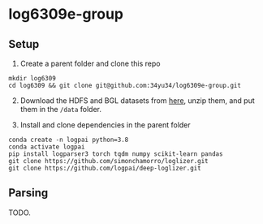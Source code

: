 # log6309e-group

## Setup

1. Create a parent folder and clone this repo

```
mkdir log6309
cd log6309 && git clone git@github.com:34yu34/log6309e-group.git
```

2. Download the HDFS and BGL datasets from [here](https://zenodo.org/record/8196385), unzip them, and put them in the `/data` folder.

3. Install and clone dependencies in the parent folder

```
conda create -n logpai python=3.8
conda activate logpai
pip install logparser3 torch tqdm numpy scikit-learn pandas
git clone https://github.com/simonchamorro/loglizer.git
git clone https://github.com/logpai/deep-loglizer.git
```

## Parsing

TODO.
